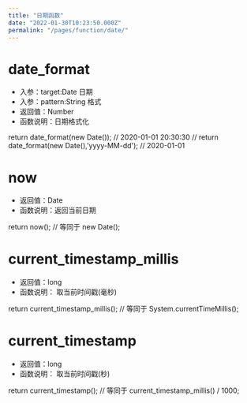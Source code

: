 ```yaml
---
title: "日期函数"
date: "2022-01-30T10:23:50.000Z"
permalink: "/pages/function/date/"
---
```

# date_format

 * 入参：target:Date 日期
 * 入参：pattern:String 格式
 * 返回值：Number
 * 函数说明：日期格式化

return date_format(new Date());  // 2020-01-01 20:30:30
// return date_format(new Date(),'yyyy-MM-dd');  // 2020-01-01



# now

 * 返回值：Date
 * 函数说明：返回当前日期

return now(); // 等同于 new Date();



# current_timestamp_millis

 * 返回值：long
 * 函数说明： 取当前时间戳(毫秒)

return current_timestamp_millis(); // 等同于 System.currentTimeMillis();



# current_timestamp

 * 返回值：long
 * 函数说明： 取当前时间戳(秒)

return current_timestamp(); // 等同于 current_timestamp_millis() / 1000;
